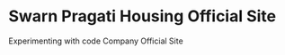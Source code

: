 Swarn Pragati Housing Official Site
====================

Experimenting with code Company Official Site
